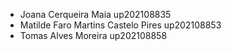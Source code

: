 - Joana Cerqueira Maia up202108835
- Matilde Faro Martins Castelo Pires up202108853
- Tomas Alves Moreira up202108858
